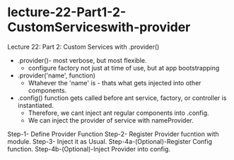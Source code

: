 # lecture-22-Part1-2-CustomServiceswith-provider
Lecture 22: Part 2: Custom Services with .provider()
- .provider()- most verbose, but most flexible.
	- configure factory not just at time of use, but at app bootstrapping
- .provider('name', function)
	- Wtahever the 'name' is - thats what gets injected into other components.
- .config() function gets called before ant service, factory, or controller is instantiated.
	- Therefore, we cant inject ant regular components into .config.
	- We can inject the provider of service with nameProvider.
  
  
  
Step-1- Define Provider Function
Step-2- Register Provider fucntion with module.
Step-3- Inject it as Usual.
Step-4a-(Optional)-Register Config function.
Step-4b-(Optional)-Inject Provider into config.
